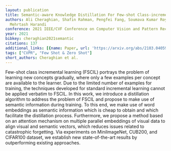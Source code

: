```yaml
---
layout: publication
title: Semantic-aware Knowledge Distillation For Few-shot Class-incremental Learning
authors: Ali Cheraghian, Shafin Rahman, Pengfei Fang, Soumava Kumar Roy, Lars Petersson,
  Mehrtash Harandi
conference: 2021 IEEE/CVF Conference on Computer Vision and Pattern Recognition (CVPR)
year: 2021
bibkey: cheraghian2021semantic
citations: 137
additional_links: [{name: Paper, url: 'https://arxiv.org/abs/2103.04059'}]
tags: ["CVPR", "Few Shot & Zero Shot"]
short_authors: Cheraghian et al.
---
```

Few-shot class incremental learning (FSCIL) portrays the problem of learning
new concepts gradually, where only a few examples per concept are available to
the learner. Due to the limited number of examples for training, the techniques
developed for standard incremental learning cannot be applied verbatim to
FSCIL. In this work, we introduce a distillation algorithm to address the
problem of FSCIL and propose to make use of semantic information during
training. To this end, we make use of word embeddings as semantic information
which is cheap to obtain and which facilitate the distillation process.
Furthermore, we propose a method based on an attention mechanism on multiple
parallel embeddings of visual data to align visual and semantic vectors, which
reduces issues related to catastrophic forgetting. Via experiments on
MiniImageNet, CUB200, and CIFAR100 dataset, we establish new state-of-the-art
results by outperforming existing approaches.